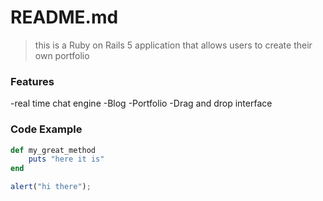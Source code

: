 # README.md
>this is a Ruby on Rails 5 application that allows users to create their own portfolio
### Features
-real time chat engine
-Blog
-Portfolio
-Drag and drop interface

### Code Example

```ruby
def my_great_method
    puts "here it is"
end
```

```javascript
alert("hi there");
```

